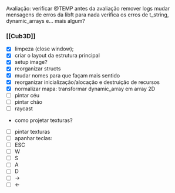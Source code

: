 Avaliação:
verificar @TEMP antes da avaliação
remover logs
mudar mensagens de erros da libft para nada
    verifica os erros de t_string, dynamic_arrays e... mais algum?

### [[Cub3D]]
- [x] limpeza (close window);
- [x] criar o layout da estrutura principal
- [x] setup image?
- [x] reorganizar structs
- [x] mudar nomes para que façam mais sentido
- [x] reorganizar inicialização/alocação e destruição de recursos
- [x] normalizar mapa: transformar dynamic_array em array 2D
- [ ] pintar céu
- [ ] pintar chão
- [ ] raycast
- como projetar texturas?
- [ ] pintar texturas
- [ ] apanhar teclas:
- [ ] ESC
- [ ] W
- [ ] S
- [ ] A
- [ ] D
- [ ] ->
- [ ] <-
